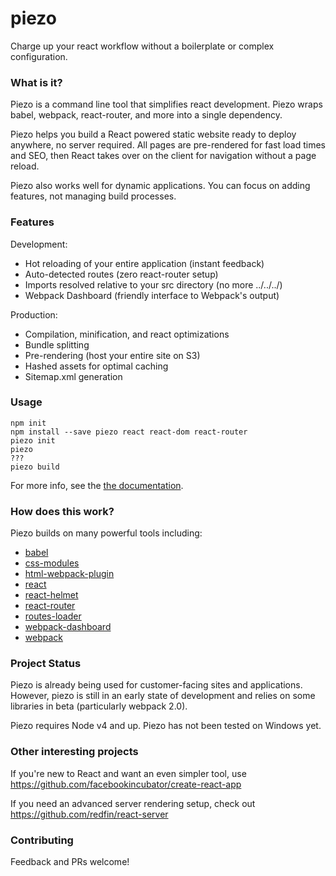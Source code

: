 # piezo

Charge up your react workflow without a boilerplate or complex configuration.

### What is it?

Piezo is a command line tool that simplifies react development. Piezo wraps babel, webpack, react-router, and more into a single dependency.

Piezo helps you build a React powered static website ready to deploy anywhere, no server required. All pages are pre-rendered for fast load times and SEO, then React takes over on the client for navigation without a page reload.

Piezo also works well for dynamic applications. You can focus on adding features, not managing build processes.

### Features

Development:

* Hot reloading of your entire application (instant feedback)
* Auto-detected routes (zero react-router setup)
* Imports resolved relative to your src directory (no more ../../../)
* Webpack Dashboard (friendly interface to Webpack's output)

Production:

* Compilation, minification, and react optimizations
* Bundle splitting
* Pre-rendering (host your entire site on S3)
* Hashed assets for optimal caching
* Sitemap.xml generation

### Usage

```
npm init
npm install --save piezo react react-dom react-router
piezo init
piezo
???
piezo build
```

For more info, see the [the documentation](./DOCUMENTATION.md).

### How does this work?

Piezo builds on many powerful tools including:

* [babel](https://github.com/babel/babel)
* [css-modules](https://github.com/css-modules/css-modules)
* [html-webpack-plugin](https://github.com/ampedandwired/html-webpack-plugin)
* [react](https://github.com/facebook/react)
* [react-helmet](https://github.com/nfl/react-helmet)
* [react-router](https://github.com/rackt/react-router)
* [routes-loader](https://github.com/adoppler/routes-loader)
* [webpack-dashboard](https://github.com/FormidableLabs/webpack-dashboard)
* [webpack](https://github.com/webpack/webpack)

### Project Status

Piezo is already being used for customer-facing sites and applications. However, piezo is still in an early state of development and relies on some libraries in beta (particularly webpack 2.0).

Piezo requires Node v4 and up. Piezo has not been tested on Windows yet.

### Other interesting projects

If you're new to React and want an even simpler tool, use https://github.com/facebookincubator/create-react-app

If you need an advanced server rendering setup, check out https://github.com/redfin/react-server

### Contributing

Feedback and PRs welcome!
